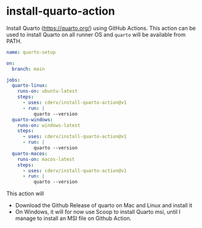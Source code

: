 # install-quarto-action

Install Quarto (https://quarto.org/) using GitHub Actions. This action can be used to install Quarto on all runner OS and `quarto` will be available from PATH.

```yaml
name: quarto-setup

on: 
  branch: main

jobs:
  quarto-linux:
    runs-on: ubuntu-latest
    steps:
      - uses: cderv/install-quarto-action@v1
      - run: |
          quarto --version
  quarto-windows:
    runs-on: windows-latest
    steps:
      - uses: cderv/install-quarto-action@v1
      - run: |
          quarto --version
  quarto-macos:
    runs-on: macos-latest
    steps:
      - uses: cderv/install-quarto-action@v1
      - run: |
          quarto --version
```

This action will 

* Download the Github Release of quarto on Mac and Linux and install it
* On Windows, it will for now use Scoop to install Quarto msi, until I manage to install an MSI file on Github Action.
